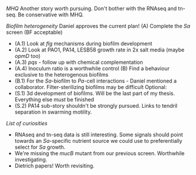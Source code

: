 *MHQ*
Another story worth pursuing. Don't bother with the RNAseq and tn-seq. Be conservative with MHQ.

*Biofilm heterogeneity*
Daniel approves the current plan!
(A) Complete the *Sa* screen (BF acceptable)
- (A.1) Look at *flg* mechanisms during biofilm development
- (A.2) Look at PAO1, PA14, LESB58 growth rate in 2x salt media (maybe *opmD* too)
- (A.3) *pqs* - follow up with chemical complementation
- (A.4) Inoculum ratio is a worthwhile control
(B) Find a behaviour exclusive to the heterogenous biofilms
- (B.1) For the *Sa*-biofilm to *Pa*-cell interactions - Daniel mentioned a collaborator. Filter-sterilizing biofilms may be difficult
Optional:
- (S.1) 3d development of biofilms. Will be the last part of my thesis. Everything else *must* be finished
- (S.2) PA14 sub-story shouldn't be strongly pursued. Links to tendril separation in swarming motility.

*List of curiosities*
- RNAseq and tn-seq data is still interesting. Some signals should point towards an *Sa*-specific nutrient source we could use to preferentially select for *Sa* growth.
- We're missing the *mucB* mutant from our previous screen. Worthwhile investigating.
- Dietrich papers! Worth revisiting.